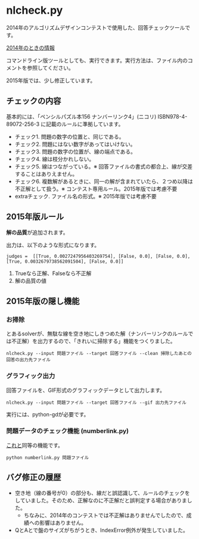 # nlcheck.py

2014年のアルゴリズムデザインコンテストで使用した、回答チェックツールです。

[2014年のときの情報](http://www.sig-sldm.org/nlcheck.html)

コマンドライン版ツールとしても、実行できます。実行方法は、ファイル内のコメントを参照してください。

2015年版では、少し修正しています。

## チェックの内容

基本的には、「ペンシルパズル本156 ナンバーリンク4」(ニコリ) ISBN978-4-89072-256-3 に記載のルールに準拠しています。

- チェック1. 問題の数字の位置と、同じである。
- チェック2. 問題にはない数字があってはいけない。
- チェック3. 問題の数字の位置が、線の端点である。
- チェック4. 線は枝分かれしない。
- チェック5. 線はつながっている。※ 回答ファイルの書式の都合上、線が交差することはありえません。
- チェック6. 複数解があるときに、同一の解が含まれていたら、２つめ以降は不正解として扱う。※ コンテスト専用ルール。2015年版では考慮不要
- extraチェック. ファイル名の形式。※ 2015年版では考慮不要


## 2015年版ルール

**解の品質**が追加されます。

出力は、以下のような形式になります。

```
judges =  [[True, 0.0027247956403269754], [False, 0.0], [False, 0.0], [True, 0.0032679738562091504], [False, 0.0]]
```

1. Trueなら正解、Falseなら不正解
2. 解の品質の値

## 2015年版の隠し機能


### お掃除

とあるsolverが、無駄な線を空き地にしきつめた解（ナンバーリンクのルールでは不正解）を出力するので、「きれいに掃除する」機能をつくりました。

```
nlcheck.py --input 問題ファイル --target 回答ファイル --clean 掃除したあとの回答の出力先ファイル
```

### グラフィック出力

回答ファイルを、GIF形式のグラフィックデータとして出力します。

```
nlcheck.py --input 問題ファイル --target 回答ファイル --gif 出力先ファイル
```

実行には、python-gdが必要です。



### 問題データのチェック機能 (numberlink.py)

[これと](adc2015.md#curl-qcheck)同等の機能です。

```
python numberlink.py 問題ファイル
```



## バグ修正の履歴

- 空き地（線の番号が0）の部分も、線だと誤認識して、ルールのチェックをしていました。そのため、正解なのに不正解だと誤判定する場合がありました。
  - ちなみに、2014年のコンテストでは不正解はありませんでしたので、成績への影響はありません。
- QとAとで盤のサイズがちがうとき、IndexError例外が発生していました。



